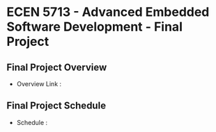 # ECEN 5713 - Advanced Embedded Software Development - Final Project

## Final Project Overview
- Overview Link :

## Final Project Schedule
- Schedule : 
